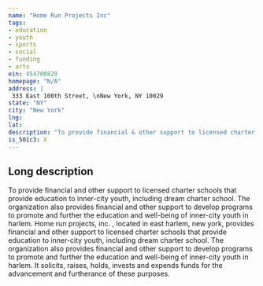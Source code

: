```yaml
---
name: "Home Run Projects Inc"
tags:
- education
- youth
- sports
- social
- funding
- arts
ein: 454700820
homepage: "N/A"
address: |
 333 East 100th Street, \nNew York, NY 10029
state: "NY"
city: "New York"
lng: 
lat: 
description: "To provide financial & other support to licensed charter schools that provide education to inner-city youth, including dream charter school, & to provide support to develop programs to promote and further the education and well-being of inner-city youth in harlem. "
is_501c3: X
---
```


## Long description

To provide financial and other support to licensed charter schools that provide education to inner-city youth, including dream charter school. The organization also provides financial and other support to develop programs to promote and further the education and well-being of inner-city youth in harlem. Home run projects, inc. , located in east harlem, new york, provides financial and other support to licensed charter schools that provide education to inner-city youth, including dream charter school. The organization also provides financial and other support to develop programs to promote and further the education and well-being of inner-city youth in harlem. It solicits, raises, holds, invests and expends funds for the advancement and furtherance of these purposes. 
